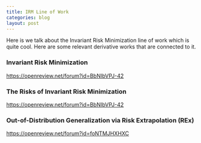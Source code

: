 ```yaml
---
title: IRM Line of Work
categories: blog
layout: post
---
```


Here is we talk about the Invariant Risk Minimization line of work which is quite cool.
Here are some relevant derivative works that are connected to it.

### Invariant Risk Minimization

https://openreview.net/forum?id=BbNIbVPJ-42

### The Risks of Invariant Risk Minimization

https://openreview.net/forum?id=BbNIbVPJ-42

### Out-of-Distribution Generalization via Risk Extrapolation (REx)

https://openreview.net/forum?id=foNTMJHXHXC
